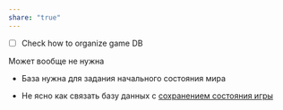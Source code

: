 ```yaml
---
share: "true"
---
```



- [ ] Check how to organize game DB

Может вообще не нужна

+ База нужна для задания начального состояния мира

+ Не ясно как связать базу данных с [cохранением состояния игры](./%D0%A1%D0%BE%D1%85%D1%80%D0%B0%D0%BD%D0%B5%D0%BD%D0%B8%D0%B5%20%D1%81%D0%BE%D1%81%D1%82%D0%B0%D1%8F%D0%BD%D0%B8%D1%8F%20%D0%B8%D0%B3%D1%80%D1%8B.md)